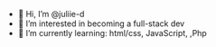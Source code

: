 - 👋 Hi, I’m @juliie-d
- 👀 I’m interested in becoming a full-stack dev
- 🌱 I’m currently learning: html/css, JavaScript, ,Php
